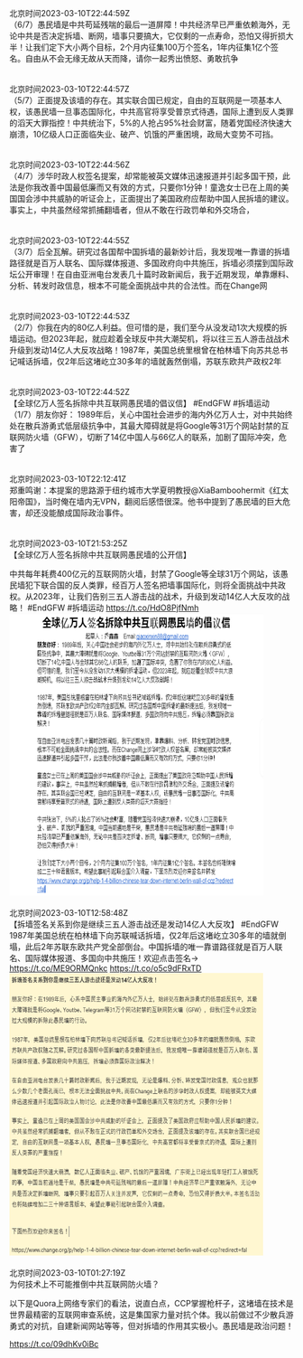 北京时间2023-03-10T22:44:59Z<br>（6/7）愚民墙是中共苟延残喘的最后一道屏障！中共经济早已严重依赖海外，无论中共是否决定拆墙、断网，墙事只要搞大，它仅剩的一点寿命，恐怕又得折损大半！让我们定下大小两个目标，2个月内征集100万个签名，1年内征集1亿个签名。自由从不会无缘无故从天而降，请你一起秀出愤怒、勇敢抗争<br><br><br>北京时间2023-03-10T22:44:57Z<br>（5/7）正面提及该墙的存在。其实联合国已规定，自由的互联网是一项基本人权，该愚民墙一旦事态国际化，中共高官将享受普京式待遇，国际上遭到反人类罪的滔天大罪指控！中共统治下，5%的人抢占95%社会财富，随着党国经济快速大崩溃，10亿级人口正面临失业、破产、饥饿的严重困境，政局大变势不可挡。<br><br><br>北京时间2023-03-10T22:44:56Z<br>（4/7）涉华时政人权签名提案，却常能被英文媒体迅速报道并引起多国干预，此法是你我改善中国最低廉而又有效的方式，只要你1分钟！童逸女士已在上周的美国国会涉中共威胁的听证会上，正面提出了美国政府应帮助中国人民拆墙的建议。事实上，中共虽然经常抓捕翻墙者，但从不敢在行政罚单和外交场合，<br><br><br>北京时间2023-03-10T22:44:55Z<br>（3/7）后全瓦解。研究过各国帮中国拆墙的最新妙计后，我发现唯一靠谱的拆墙路径就是百万人联名、国际媒体报道、多国政府向中共施压，拆墙必须摆到国际政坛公开审理！在自由亚洲电台发表几十篇时政新闻后，我于近期发现，单靠爆料、分析、转发时政信息，根本不可能全面挑战中共的合法性。而在Change网<br><br><br>北京时间2023-03-10T22:44:53Z<br>（2/7）你我在内的80亿人利益。但可惜的是，我们至今从没发动1次大规模的拆墙运动。但2023年起，就应趁着全球反中共大潮契机，将以往三五人游击战战术升级到发动14亿人大反攻战略！1987年，美国总统里根曾在柏林墙下向苏共总书记喊话拆墙，仅2年后这堵屹立30多年的墙就轰然倒塌，苏联东欧共产政权2年<br><br><br>北京时间2023-03-10T22:44:52Z<br>【全球亿万人签名拆除中共互联网愚民墙的倡议信】
#EndGFW #拆墙运动
（1/7）朋友你好： 1989年后，关心中国社会进步的海内外亿万人士，对中共始终处在散兵游勇式低层级抗争中，其最大障碍就是将Google等31万个网站封禁的互联网防火墙（GFW），切断了14亿中国人与66亿人的联系，加剧了国际冲突，危害了<br><br><br>北京时间2023-03-10T22:12:41Z<br>郑重鸣谢：本提案的思路源于纽约城市大学夏明教授@XiaBamboohermit《红太阳帝国》，当时俺在墙内无VPN，翻阅后感悟很深。他书中提到了愚民墙的巨大危害，却还没能酿成国际政治事件。<br><br><br>北京时间2023-03-10T21:53:25Z<br>【全球亿万人签名拆除中共互联网愚民墙的公开信】

中共每年耗费400亿元的互联网防火墙，封禁了Google等全球31万个网站，该愚民墙犯下联合国的反人类罪，经百万人签名把墙事国际化，则将全面挑战中共政权。从2023年，让我们告别三五人游击战的战术，升级到发动14亿人大反攻的战略！
#EndGFW #拆墙运动 https://t.co/HdO8PjfNmh<br><img src='/temp/image/2023/w-Month-3/1634190727675772929_0.jpg' width='450' height='500'><br><br>北京时间2023-03-10T12:58:48Z<br>【拆墙签名关系到你是继续三五人游击战还是发动14亿人大反攻】
#EndGFW
1987年美国总统在柏林墙下向苏联喊话拆墙，仅2年后这堵屹立30多年的墙就倒塌，此后2年苏联东欧共产党全部倒台。中国拆墙的唯一靠谱路径就是百万人联名、国际媒体报道、多国向中共施压！欢迎点击签名→
https://t.co/ME9ORMQnkc https://t.co/o5c9dFRxTD<br><img src='/temp/image/2023/w-Month-3/1634056186994753536_0.jpg' width='450' height='500'><br><br>北京时间2023-03-10T01:27:19Z<br>为何技术上不可能推倒中共互联网防火墙？

以下是Quora上网络专家们的看法，说直白点，CCP掌握枪杆子，这堵墙在技术是世界最精密的互联网审查系统，这是集国家力量对抗个体。我以前做过不少散兵游勇式的对抗，自建新闻网站等等，但对拆墙的作用其实极小。愚民墙是政治问题！

https://t.co/09dhKv0iBc<br><br><br>